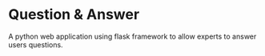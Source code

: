 # Question & Answer

A python web application using flask framework to allow experts to answer users questions.


